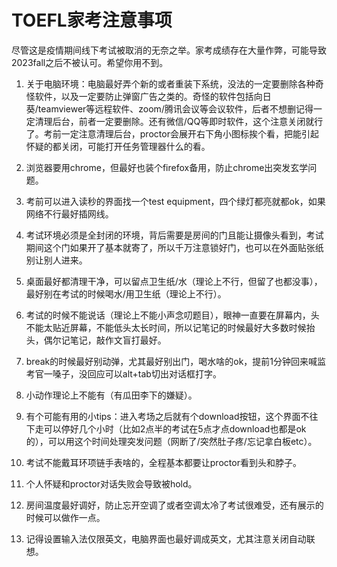 # TOEFL家考注意事项

尽管这是疫情期间线下考试被取消的无奈之举。家考成绩存在大量作弊，可能导致2023fall之后不被认可。希望你用不到。

1. 关于电脑环境：电脑最好弄个新的或者重装下系统，没法的一定要删除各种奇怪软件，以及一定要防止弹窗广告之类的。奇怪的软件包括向日葵/teamviewer等远程软件、zoom/腾讯会议等会议软件，后者不想删记得一定清理后台，前者一定要删除。还有微信/QQ等即时软件，这个注意关闭就行了。考前一定注意清理后台，proctor会展开右下角小图标挨个看，把能引起怀疑的都关闭，可能打开任务管理器什么的看。

2. 浏览器要用chrome，但最好也装个firefox备用，防止chrome出突发玄学问题。

3. 考前可以进入读秒的界面找一个test equipment，四个绿灯都亮就都ok，如果网络不行最好插网线。

4. 考试环境必须是全封闭的环境，背后需要是房间的门且能让摄像头看到，考试期间这个门如果开了基本就寄了，所以千万注意锁好门，也可以在外面贴张纸别让别人进来。

5. 桌面最好都清理干净，可以留点卫生纸/水（理论上不行，但留了也都没事），最好别在考试的时候喝水/用卫生纸（理论上不行）。

6. 考试的时候不能说话（理论上不能小声念叨题目），眼神一直要在屏幕内，头不能太贴近屏幕，不能低头太长时间，所以记笔记的时候最好大多数时候抬头，偶尔记笔记，敲作文盲打最好。

7. break的时候最好别动弹，尤其最好别出门，喝水啥的ok，提前1分钟回来喊监考官一嗓子，没回应可以alt+tab切出对话框打字。

8. 小动作理论上不能有（有瓜田李下的嫌疑）。

9. 有个可能有用的小tips：进入考场之后就有个download按钮，这个界面不往下走可以停好几个小时（比如2点半的考试在5点才点download也都是ok的），可以用这个时间处理突发问题（网断了/突然肚子疼/忘记拿白板etc）。

10. 考试不能戴耳环项链手表啥的，全程基本都要让proctor看到头和脖子。

11. 个人怀疑和proctor对话失败会导致被hold。

12. 房间温度最好调好，防止忘开空调了或者空调太冷了考试很难受，还有展示的时候可以做作一点。

13. 记得设置输入法仅限英文，电脑界面也最好调成英文，尤其注意关闭自动联想。
